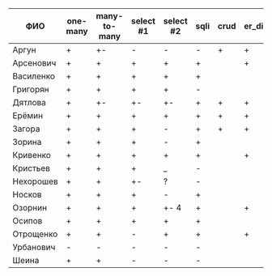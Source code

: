 | **ФИО**     | one-many | many-to-many | select #1 | select #2 | sqli | crud | er_diagram | deploy |
|-------------|----------|--------------|-----------|-----------|------|------|------------|--------|
| Аргун       | +        | +-           | -         | -         | -    | +    | +          |        |
| Арсенович   | +        | +            | +         | +         | +    |      | +          |        |
| Василенко   | +        | +            | +         | +         | +    |      |            |        |
| Григорян    | +        | +            | +         | +         | -    |      |            |        |
| Дятлова     | +        | +-           | +-        | +-        | +    | +    | +          |        |
| Ерёмин      | +        | +            | +         | +         | +    | +    | +          | +      |
| Загора      | +        | +            | +         | -         | +    | +    | +          | +      |
| Зорина      | +        | +            | +         | -         | +    |      |            |        |
| Кривенко    | +        | +            | +         | +         | +    |      | +          |        |
| Кристьев    | +        | +            | +         | _         | -    |      |            |        |
| Нехорошев   | +        | +            | +-        | ?         | -    |      |            |        |
| Носков      | +        | +            | +         | -         | +    |      |            |        |
| Озорнин     | +        | +            | +         | +- 4      | +    |      | +          |        |
| Осипов      | +        | +            | +         | +         | +    |      |            |        |
| Отрощенко   | +        | +            | -         | +         | +    |      | +          |        |
| Урбанович   | -        | -            | -         | -         | -    |      |            |        |
| Шеина       | +        | +            | -         | -         | -    |      |            |        |
